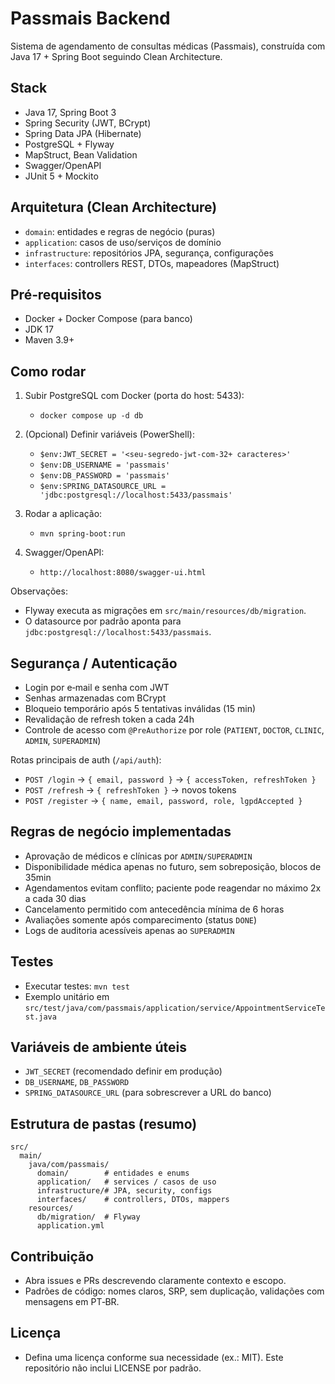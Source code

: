 # Passmais Backend

Sistema de agendamento de consultas médicas (Passmais), construída com Java 17 + Spring Boot seguindo Clean Architecture.

## Stack
- Java 17, Spring Boot 3
- Spring Security (JWT, BCrypt)
- Spring Data JPA (Hibernate)
- PostgreSQL + Flyway
- MapStruct, Bean Validation
- Swagger/OpenAPI
- JUnit 5 + Mockito

## Arquitetura (Clean Architecture)
- `domain`: entidades e regras de negócio (puras)
- `application`: casos de uso/serviços de domínio
- `infrastructure`: repositórios JPA, segurança, configurações
- `interfaces`: controllers REST, DTOs, mapeadores (MapStruct)

## Pré‑requisitos
- Docker + Docker Compose (para banco)
- JDK 17
- Maven 3.9+

## Como rodar
1) Subir PostgreSQL com Docker (porta do host: 5433):
   - `docker compose up -d db`

2) (Opcional) Definir variáveis (PowerShell):
   - `$env:JWT_SECRET = '<seu-segredo-jwt-com-32+ caracteres>'`
   - `$env:DB_USERNAME = 'passmais'`
   - `$env:DB_PASSWORD = 'passmais'`
   - `$env:SPRING_DATASOURCE_URL = 'jdbc:postgresql://localhost:5433/passmais'`

3) Rodar a aplicação:
   - `mvn spring-boot:run`

4) Swagger/OpenAPI:
   - `http://localhost:8080/swagger-ui.html`

Observações:
- Flyway executa as migrações em `src/main/resources/db/migration`.
- O datasource por padrão aponta para `jdbc:postgresql://localhost:5433/passmais`.

## Segurança / Autenticação
- Login por e‑mail e senha com JWT
- Senhas armazenadas com BCrypt
- Bloqueio temporário após 5 tentativas inválidas (15 min)
- Revalidação de refresh token a cada 24h
- Controle de acesso com `@PreAuthorize` por role (`PATIENT`, `DOCTOR`, `CLINIC`, `ADMIN`, `SUPERADMIN`)

Rotas principais de auth (`/api/auth`):
- `POST /login` → `{ email, password }` → `{ accessToken, refreshToken }`
- `POST /refresh` → `{ refreshToken }` → novos tokens
- `POST /register` → `{ name, email, password, role, lgpdAccepted }`

## Regras de negócio implementadas
- Aprovação de médicos e clínicas por `ADMIN/SUPERADMIN`
- Disponibilidade médica apenas no futuro, sem sobreposição, blocos de 35min
- Agendamentos evitam conflito; paciente pode reagendar no máximo 2x a cada 30 dias
- Cancelamento permitido com antecedência mínima de 6 horas
- Avaliações somente após comparecimento (status `DONE`)
- Logs de auditoria acessíveis apenas ao `SUPERADMIN`

## Testes
- Executar testes: `mvn test`
- Exemplo unitário em `src/test/java/com/passmais/application/service/AppointmentServiceTest.java`

## Variáveis de ambiente úteis
- `JWT_SECRET` (recomendado definir em produção)
- `DB_USERNAME`, `DB_PASSWORD`
- `SPRING_DATASOURCE_URL` (para sobrescrever a URL do banco)

## Estrutura de pastas (resumo)
```
src/
  main/
    java/com/passmais/
      domain/        # entidades e enums
      application/   # services / casos de uso
      infrastructure/# JPA, security, configs
      interfaces/    # controllers, DTOs, mappers
    resources/
      db/migration/  # Flyway
      application.yml
```

## Contribuição
- Abra issues e PRs descrevendo claramente contexto e escopo.
- Padrões de código: nomes claros, SRP, sem duplicação, validações com mensagens em PT‑BR.

## Licença
- Defina uma licença conforme sua necessidade (ex.: MIT). Este repositório não inclui LICENSE por padrão.

